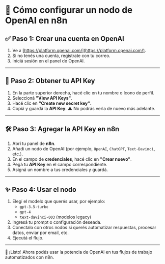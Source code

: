 # 🤖 Cómo configurar un nodo de OpenAI en n8n

## ✅ Paso 1: Crear una cuenta en OpenAI

1. Ve a [https://platform.openai.com/](https://platform.openai.com/).
2. Si no tenés una cuenta, registrate con tu correo.
3. Iniciá sesión en el panel de OpenAI.

---

## 🔐 Paso 2: Obtener tu API Key

1. En la parte superior derecha, hacé clic en tu nombre o ícono de perfil.
2. Seleccioná **"View API Keys"**.
3. Hacé clic en **"Create new secret key"**.
4. Copiá y guardá la **API Key**. ⚠️ No podrás verla de nuevo más adelante.

---

## 🛠️ Paso 3: Agregar la API Key en n8n

1. Abrí tu panel de **n8n**.
2. Añadí un nodo de OpenAI (por ejemplo, `OpenAI`, `ChatGPT`, `Text-Davinci`, etc.).
3. En el campo de **credenciales**, hacé clic en **"Crear nuevo"**.
4. Pegá tu **API Key** en el campo correspondiente.
5. Asigná un nombre a tus credenciales y guardá.

---

## ✨ Paso 4: Usar el nodo

1. Elegí el modelo que querés usar, por ejemplo:
   - `gpt-3.5-turbo`
   - `gpt-4`
   - `text-davinci-003` (modelos legacy)
2. Ingresá tu prompt o configuración deseada.
3. Conectalo con otros nodos si querés automatizar respuestas, procesar datos, enviar por email, etc.
4. Ejecutá el flujo.

---

🎉 ¡Listo! Ahora podés usar la potencia de OpenAI en tus flujos de trabajo automatizados con n8n.
